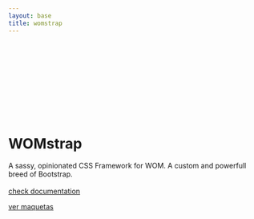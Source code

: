```yaml
---
layout: base
title: womstrap
---
```


<div class="containter ta-center" style="max-width: 700px; margin: 200px auto">
  <h1 class='tilt uc fs-jumbo text-shadow-soft'>WOMstrap</h1>
  <p class='fw-light fs-jumbo'>A sassy, opinionated CSS Framework for WOM. A custom and powerfull breed of Bootstrap.
  <br><br>
  <a class='btn btn-default tilt press-fx' href='../docs'>check documentation</a>
  </p>
  <a href="pages">ver maquetas</a>
</div>

